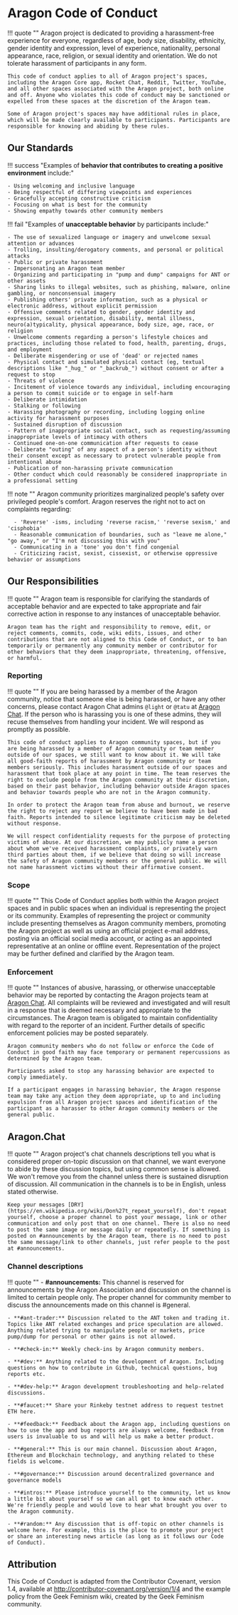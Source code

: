 # Aragon Code of Conduct

!!! quote ""
    Aragon project is dedicated to providing a harassment-free experience for everyone, regardless of age, body size, disability, ethnicity, gender identity and expression, level of experience, nationality, personal appearance, race, religion, or sexual identity and orientation. We do not tolerate harassment of participants in any form.

    This code of conduct applies to all of Aragon project's spaces, including the Aragon Core app, Rocket Chat, Reddit, Twitter, YouTube, and all other spaces associated with the Aragon project, both online and off. Anyone who violates this code of conduct may be sanctioned or expelled from these spaces at the discretion of the Aragon team.

    Some of Aragon project's spaces may have additional rules in place, which will be made clearly available to participants. Participants are responsible for knowing and abiding by these rules.

## Our Standards

!!! success "Examples of **behavior that contributes to creating a positive environment** include:"

    - Using welcoming and inclusive language
    - Being respectful of differing viewpoints and experiences
    - Gracefully accepting constructive criticism
    - Focusing on what is best for the community
    - Showing empathy towards other community members

!!! fail "Examples of **unacceptable behavior** by participants include:"

    - The use of sexualized language or imagery and unwelcome sexual attention or advances
    - Trolling, insulting/derogatory comments, and personal or political attacks
    - Public or private harassment
    - Impersonating an Aragon team member
    - Organizing and participating in "pump and dump" campaigns for ANT or other assets
    - Sharing links to illegal websites, such as phishing, malware, online gambling, or nonconsensual imagery
    - Publishing others' private information, such as a physical or electronic address, without explicit permission
    - Offensive comments related to gender, gender identity and expression, sexual orientation, disability, mental illness, neuro(a)typicality, physical appearance, body size, age, race, or religion
    - Unwelcome comments regarding a person's lifestyle choices and practices, including those related to food, health, parenting, drugs, and employment
    - Deliberate misgendering or use of 'dead' or rejected names
    - Physical contact and simulated physical contact (eg, textual descriptions like "_hug_" or "_backrub_") without consent or after a request to stop
    - Threats of violence
    - Incitement of violence towards any individual, including encouraging a person to commit suicide or to engage in self-harm
    - Deliberate intimidation
    - Stalking or following
    - Harassing photography or recording, including logging online activity for harassment purposes
    - Sustained disruption of discussion
    - Pattern of inappropriate social contact, such as requesting/assuming inappropriate levels of intimacy with others
    - Continued one-on-one communication after requests to cease
    - Deliberate "outing" of any aspect of a person's identity without their consent except as necessary to protect vulnerable people from intentional abuse
    - Publication of non-harassing private communication
    - Other conduct which could reasonably be considered inappropriate in a professional setting

!!! note ""
    Aragon community prioritizes marginalized people's safety over privileged people's comfort. Aragon  reserves the right not to act on complaints regarding:

      - 'Reverse' -isms, including 'reverse racism,' 'reverse sexism,' and 'cisphobia'
      - Reasonable communication of boundaries, such as "leave me alone," "go away," or "I'm not discussing this with you"
      - Communicating in a 'tone' you don't find congenial
      - Criticizing racist, sexist, cissexist, or otherwise oppressive behavior or assumptions

## Our Responsibilities

!!! quote ""
    Aragon team is responsible for clarifying the standards of acceptable behavior and are expected to take appropriate and fair corrective action in response to any instances of unacceptable behavior.

    Aragon team has the right and responsibility to remove, edit, or reject comments, commits, code, wiki edits, issues, and other contributions that are not aligned to this Code of Conduct, or to ban temporarily or permanently any community member or contributor for other behaviors that they deem inappropriate, threatening, offensive, or harmful.

### Reporting

!!! quote ""
    If you are being harassed by a member of the Aragon community, notice that someone else is being harassed, or have any other concerns, please contact Aragon Chat admins `@light` or `@tatu` at [Aragon Chat](https://aragon.chat). If the person who is harassing you is one of these admins, they will recuse themselves from handling your incident. We will respond as promptly as possible.

    This code of conduct applies to Aragon community spaces, but if you are being harassed by a member of Aragon community or team member outside of our spaces, we still want to know about it. We will take all good-faith reports of harassment by Aragon community or team members seriously. This includes harassment outside of our spaces and harassment that took place at any point in time. The team reserves the right to exclude people from the Aragon community at their discretion, based on their past behavior, including behavior outside Aragon spaces and behavior towards people who are not in the Aragon community.

    In order to protect the Aragon team from abuse and burnout, we reserve the right to reject any report we believe to have been made in bad faith. Reports intended to silence legitimate criticism may be deleted without response.

    We will respect confidentiality requests for the purpose of protecting victims of abuse. At our discretion, we may publicly name a person about whom we've received harassment complaints, or privately warn third parties about them, if we believe that doing so will increase the safety of Aragon community members or the general public. We will not name harassment victims without their affirmative consent.

### Scope

!!! quote ""
    This Code of Conduct applies both within the Aragon project spaces and in public spaces when an individual is representing the project or its community. Examples of representing the project or community include presenting themselves as Aragon community members, promoting the Aragon project as well as using an official project e-mail address, posting via an official social media account, or acting as an appointed representative at an online or offline event. Representation of the project may be further defined and clarified by the Aragon team.

### Enforcement

!!! quote ""
    Instances of abusive, harassing, or otherwise unacceptable behavior may be reported by contacting the Aragon projects team at [Aragon Chat](https://aragon.chat). All complaints will be reviewed and investigated and will result in a response that is deemed necessary and appropriate to the circumstances. The Aragon team is obligated to maintain confidentiality with regard to the reporter of an incident. Further details of specific enforcement policies may be posted separately.

    Aragon community members who do not follow or enforce the Code of Conduct in good faith may face temporary or permanent repercussions as determined by the Aragon team.

    Participants asked to stop any harassing behavior are expected to comply immediately.

    If a participant engages in harassing behavior, the Aragon response team may take any action they deem appropriate, up to and including expulsion from all Aragon project spaces and identification of the participant as a harasser to other Aragon community members or the general public.

## Aragon.Chat

!!! quote ""
    Aragon project's chat channels descriptions tell you what is considered proper on-topic discussion on that channel, we want everyone to abide by these discussion topics, but using common sense is allowed. We won't remove you from the channel unless there is sustained disruption of discussion. All communication in the channels is to be in English, unless stated otherwise.

    Keep your messages [DRY](https://en.wikipedia.org/wiki/Don%27t_repeat_yourself), don't repeat yourself, choose a proper channel to post your message, link or other communication and only post that on one channel. There is also no need to post the same image or message daily or repeatedly. If something is posted on #announcements by the Aragon team, there is no need to post the same message/link to other channels, just refer people to the post at #announcements.

### Channel descriptions

!!! quote ""
    - **#announcements:** This channel is reserved for announcements by the Aragon Association and discussion on the channel is limited to certain people only. The proper channel for community member to discuss the announcements made on this channel is #general.

    - **#ant-trader:** Discussion related to the ANT token and trading it. Topics like ANT related exchanges and price speculation are allowed. Anything related trying to manipulate people or markets, price pump/dump for personal or other gains is not allowed.

    - **#check-in:** Weekly check-ins by Aragon community members.

    - **#dev:** Anything related to the development of Aragon. Including questions on how to contribute in Github, technical questions, bug reports etc.

    - **#dev-help:** Aragon development troubleshooting and help-related discussions.

    - **#faucet:** Share your Rinkeby testnet address to request testnet ETH here.

    - **#feedback:** Feedback about the Aragon app, including questions on how to use the app and bug reports are always welcome, feedback from users is invaluable to us and will help us make a better product.

    - **#general:** This is our main channel. Discussion about Aragon, Ethereum and Blockchain technology, and anything related to these fields is welcome.

    - **#governance:** Discussion around decentralized governance and governance models

    - **#intros:** Please introduce yourself to the community, let us know a little bit about yourself so we can all get to know each other. We're friendly people and would love to hear what brought you over to the Aragon community.

    - **#random:** Any discussion that is off-topic on other channels is welcome here. For example, this is the place to promote your project or share an interesting news article (as long as it follows our Code of Conduct).

## Attribution

This Code of Conduct is adapted from the Contributor Covenant, version 1.4, available at <http://contributor-covenant.org/version/1/4> and the example policy from the Geek Feminism wiki, created by the Geek Feminism community.
